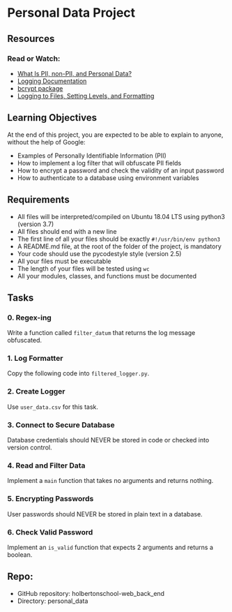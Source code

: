 # Personal Data Project

## Resources

### Read or Watch:

- [What Is PII, non-PII, and Personal Data?](https://piwik.pro/blog/what-is-pii-personal-data/)
- [Logging Documentation](https://docs.python.org/3/library/logging.html)
- [bcrypt package](https://github.com/pyca/bcrypt/)
- [Logging to Files, Setting Levels, and Formatting](https://www.youtube.com/watch?v=-ARI4Cz-awo)

## Learning Objectives

At the end of this project, you are expected to be able to explain to anyone, without the help of Google:

- Examples of Personally Identifiable Information (PII)
- How to implement a log filter that will obfuscate PII fields
- How to encrypt a password and check the validity of an input password
- How to authenticate to a database using environment variables

## Requirements

- All files will be interpreted/compiled on Ubuntu 18.04 LTS using python3 (version 3.7)
- All files should end with a new line
- The first line of all your files should be exactly `#!/usr/bin/env python3`
- A README.md file, at the root of the folder of the project, is mandatory
- Your code should use the pycodestyle style (version 2.5)
- All your files must be executable
- The length of your files will be tested using `wc`
- All your modules, classes, and functions must be documented

## Tasks

### 0. Regex-ing

Write a function called `filter_datum` that returns the log message obfuscated.

### 1. Log Formatter

Copy the following code into `filtered_logger.py`.

### 2. Create Logger

Use `user_data.csv` for this task.

### 3. Connect to Secure Database

Database credentials should NEVER be stored in code or checked into version control.

### 4. Read and Filter Data

Implement a `main` function that takes no arguments and returns nothing.

### 5. Encrypting Passwords

User passwords should NEVER be stored in plain text in a database.

### 6. Check Valid Password

Implement an `is_valid` function that expects 2 arguments and returns a boolean.

## Repo:

- GitHub repository: holbertonschool-web_back_end
- Directory: personal_data
